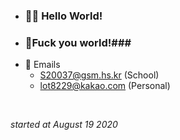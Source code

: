 - ### 🙋‍♂️ Hello World! ###
- ### 🤬Fuck you world!###
- 💬 Emails
    - S20037@gsm.hs.kr (School)
    - lot8229@kakao.com (Personal)
<br/>
  
  _started at August 19 2020_
